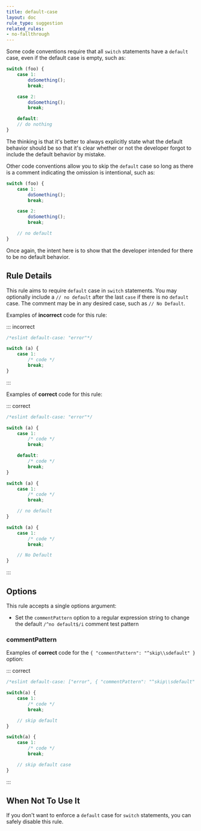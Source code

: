 ```yaml
---
title: default-case
layout: doc
rule_type: suggestion
related_rules:
- no-fallthrough
---
```



Some code conventions require that all `switch` statements have a `default` case, even if the default case is empty, such as:

```js
switch (foo) {
    case 1:
        doSomething();
        break;

    case 2:
        doSomething();
        break;

    default:
    // do nothing
}
```

The thinking is that it's better to always explicitly state what the default behavior should be so that it's clear whether or not the developer forgot to include the default behavior by mistake.

Other code conventions allow you to skip the `default` case so long as there is a comment indicating the omission is intentional, such as:

```js
switch (foo) {
    case 1:
        doSomething();
        break;

    case 2:
        doSomething();
        break;

    // no default
}
```

Once again, the intent here is to show that the developer intended for there to be no default behavior.

## Rule Details

This rule aims to require `default` case in `switch` statements. You may optionally include a `// no default` after the last `case` if there is no `default` case. The comment may be in any desired case, such as `// No Default`.

Examples of **incorrect** code for this rule:

::: incorrect

```js
/*eslint default-case: "error"*/

switch (a) {
    case 1:
        /* code */
        break;
}

```

:::

Examples of **correct** code for this rule:

::: correct

```js
/*eslint default-case: "error"*/

switch (a) {
    case 1:
        /* code */
        break;

    default:
        /* code */
        break;
}

switch (a) {
    case 1:
        /* code */
        break;

    // no default
}

switch (a) {
    case 1:
        /* code */
        break;

    // No Default
}
```

:::

## Options

This rule accepts a single options argument:

* Set the `commentPattern` option to a regular expression string to change the default `/^no default$/i` comment test pattern

### commentPattern

Examples of **correct** code for the `{ "commentPattern": "^skip\\sdefault" }` option:

::: correct

```js
/*eslint default-case: ["error", { "commentPattern": "^skip\\sdefault" }]*/

switch(a) {
    case 1:
        /* code */
        break;

    // skip default
}

switch(a) {
    case 1:
        /* code */
        break;

    // skip default case
}
```

:::

## When Not To Use It

If you don't want to enforce a `default` case for `switch` statements, you can safely disable this rule.
